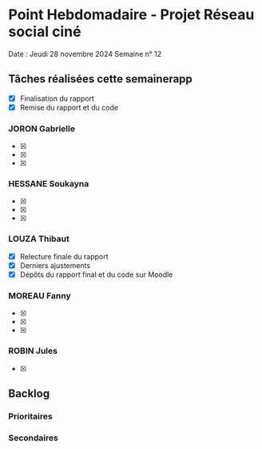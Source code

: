 # Point Hebdomadaire - Projet Réseau social ciné 

Date : Jeudi 28 novembre 2024
Semaine n° 12

## Tâches réalisées cette semainerapp
- [x] Finalisation du rapport
- [x] Remise du rapport et du code

### JORON Gabrielle

- [x] 
- [x] 
- [x]

### HESSANE Soukayna

- [x] 
- [x] 
- [x]

### LOUZA Thibaut

- [x] Relecture finale du rapport
- [x] Derniers ajustements
- [x] Dépôts du rapport final et du code sur Moodle

### MOREAU Fanny

- [x] 
- [x] 
- [x]


### ROBIN Jules

- [x] 

## Backlog


### Prioritaires


### Secondaires
